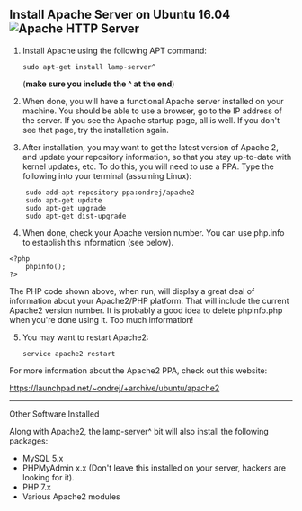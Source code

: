 ## Install Apache Server on Ubuntu 16.04![Apache HTTP Server](https://opensourcesolution.com.br/wp-content/upload/2016/01/apache.png)

1. Install Apache using the following APT command:


	```
	sudo apt-get install lamp-server^ 
	```
	(__make sure you include the ^ at the end__)
	
2. When done, you will have a functional Apache server installed on your machine. You should be able to use a browser, go to the IP address of the server. If you see the Apache startup page, all is well. If you don't see that page, try the installation again.

3. After installation, you may want to get the latest version of Apache 2, and update your repository information, so that you stay up-to-date with kernel updates, etc. To do this, you will need to use a PPA. Type the following into your terminal (assuming Linux):

```
	sudo add-apt-repository ppa:ondrej/apache2
	sudo apt-get update
	sudo apt-get upgrade
	sudo apt-get dist-upgrade
```
4. When done, check your Apache version number. You can use php.info to establish this information (see below).

	
```
<?php
    phpinfo();
?>
```

The PHP code shown above, when run, will display a great deal of information about your Apache2/PHP platform. That will include the current Apache2 version number. It is probably a good idea to delete phpinfo.php when you're done using it. Too much information!

5. You may want to restart Apache2:
	```
	service apache2 restart
	```
For more information about the Apache2 PPA, check out this website:

https://launchpad.net/~ondrej/+archive/ubuntu/apache2

---

Other Software Installed

Along with Apache2, the lamp-server^ bit will also install the following packages:

 - MySQL 5.x
 - PHPMyAdmin x.x (Don't leave this installed on your server, hackers are looking for it).
 - PHP 7.x
 - Various Apache2 modules

<!--stackedit_data:
eyJoaXN0b3J5IjpbNTczODQ5Mjg1LDE5NjA3MTcxNTQsLTE0Mj
IzMjE1ODEsLTEwNjg1MzE0NjBdfQ==
-->
